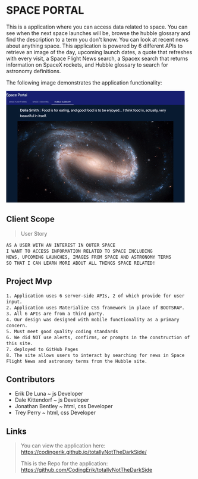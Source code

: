 # SPACE PORTAL

This is a application where you can access data related to space. You can see when the next space launches will be, browse the hubble glossary and find the description to a term you don't know.
You can look at recent news about anything space. This application is powered by 6 different APIs to retrieve an image of the day, upcoming launch dates, a quote that refreshes with every visit, a Space Flight News search, a Spacex search that returns information on SpaceX rockets, and Hubble glossary to search for astronomy definitions.

The following image demonstrates the application functionality:

![demo](./assets/demo/spacePortalDemo.gif)

## Client Scope

> User Story

```
AS A USER WITH AN INTEREST IN OUTER SPACE
I WANT TO ACCESS INFORMATION RELATED TO SPACE INCLUDING
NEWS, UPCOMING LAUNCHES, IMAGES FROM SPACE AND ASTRONOMY TERMS
SO THAT I CAN LEARN MORE ABOUT ALL THINGS SPACE RELATED!
```

## Project Mvp

```
1. Application uses 6 server-side APIs, 2 of which provide for user input.
2. Application uses Materialize CSS framework in place of BOOTSRAP.
3. All 6 APIs are from a third party.
4. Our design was designed with mobile functionality as a primary concern.
5. Must meet good quality coding standards
6. We did NOT use alerts, confirms, or prompts in the construction of this site.
7. deployed to GitHub Pages
8. The site allows users to interact by searching for news in Space Flight News and astronomy terms from the Hubble site.
```

## Contributors

- Erik De Luna ~ js Developer
- Dale Kittendorf ~ js Developer
- Jonathan Bentley ~ html, css Developer
- Trey Perry ~ html, css Developer

## Links

> You can view the application here: https://codingerik.github.io/totallyNotTheDarkSide/
>
> This is the Repo for the application: https://github.com/CodingErik/totallyNotTheDarkSide
